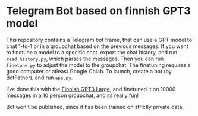 # Telegram Bot based on finnish GPT3 model

This repository contains a Telegram bot frame, that can use a GPT model to chat 1-to-1 or in a groupchat based on the previous messages. If you want to finetune a model to a specific chat, export the chat history, and run `read_history.py`, which parses the messages. Then you can run `finetune.py` to adjust the model to the groupchat. The finetuning requires a good computer or atleast Google Colab. To launch, create a bot (by BotFather), and run `app.py`.

I've done this with the [Finnish GPT3 Large](https://turkunlp.org/gpt3-finnish), and finetuned it on 10000 messages in a 10 person groupchat, and its really fun!

Bot won't be published, since it has been trained on strictly private data.
